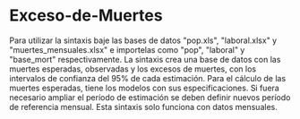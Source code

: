 # Exceso-de-Muertes

Para utilizar la sintaxis baje las bases de datos "pop.xls", "laboral.xlsx" y "muertes_mensuales.xlsx" e importelas como "pop", "laboral" y "base_mort" respectivamente. 
La sintaxis crea una base de datos con las muertes esperadas, observadas y los excesos de muertes, con los intervalos de confianza del 95% de cada estimación. 
Para el cálculo de las muertes esperadas, tiene los modelos con sus especificaciones.
Si fuera necesario ampliar el período de estimación se deben definir nuevos período de referencia mensual. Esta sintaxis solo funciona con datos mensuales.
